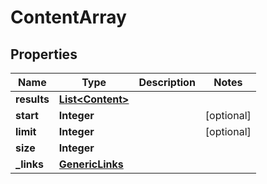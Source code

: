 # ContentArray

## Properties
Name | Type | Description | Notes
------------ | ------------- | ------------- | -------------
**results** | [**List&lt;Content&gt;**](Content.md) |  | 
**start** | **Integer** |  |  [optional]
**limit** | **Integer** |  |  [optional]
**size** | **Integer** |  | 
**_links** | [**GenericLinks**](GenericLinks.md) |  | 
